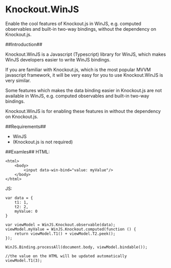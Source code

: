 Knockout.WinJS
==============

Enable the cool features of Knockout.js in WinJS, e.g. computed observables and built-in two-way bindings, without the dependency on Knockout.js.

##Introduction##

Knockout.WinJS is a Javascript (Typescript) library for WinJS, which makes WinJS developers easier to write WinJS bindings.

If you are familiar with Knockout.js, which is the most popular MVVM javascript framework, it will be very easy for you to use Knockout.WinJS is very similar. 

Some features which makes the data binding easier in Knockout.js are not available in WinJS, e.g. computed observables and built-in two-way bindings.

Knockout.WinJS is for enabling these features in without the dependency on Knockout.js. 

##Requirements##
- WinJS
- (Knockout.js is not required)

##Examles##
HTML:

    <html>
		<body>
			<input data-win-bind="value: myValue"/>
 		</body>
	</html>
JS:
	
	var data = {
    	t1: 1,
    	t2: 2,
    	myValue: 0
	}

	var viewModel = WinJS.Knockout.observable(data);
	viewModel.myValue = WinJS.Knockout.computed(function () {
    	return viewModel.T1() + viewModel.T2.peek();
	});

	WinJS.Binding.processAll(document.body, viewModel.bindable());

	//the value on the HTML will be updated automatically
	viewModel.T1(3);
 

	